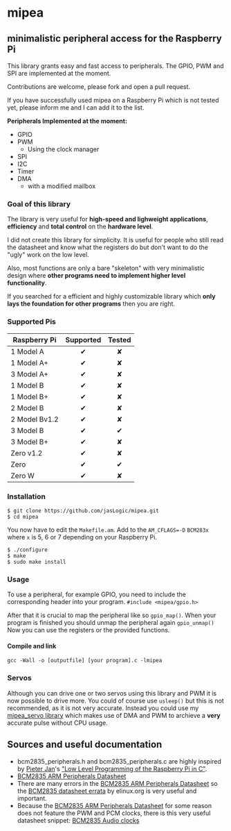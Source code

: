 # mipea

## minimalistic peripheral access for the Raspberry Pi

This library grants easy and fast access to peripherals. The GPIO, PWM and SPI are implemented at the moment.

Contributions are welcome, please fork and open a pull request.

If you have successfully used mipea on a Raspberry Pi which is not tested yet, please inform me and I can add it to the list.

**Peripherals Implemented at the moment:**
* GPIO
* PWM
    * Using the clock manager
* SPI
* I2C
* Timer
* DMA
    * with a modified mailbox

### Goal of this library
The library is very useful for **high-speed and lighweight applications**,
**efficiency** and **total control** on the **hardware level**.


I did not create this library for simplicity. It is useful for people
who still read the datasheet and know what the registers do but don't
want to do the "ugly" work on the low level.

Also, most functions are only a bare "skeleton" with very minimalistic design
where **other programs need to implement higher level functionality**.

If you searched for a efficient and highly customizable library which
**only lays the foundation for other programs** then you are right.

### Supported Pis
| Raspberry Pi  | Supported | Tested |
|---------------|:---------:|:------:|
| 1 Model A     | ✔︎         | ✘      |
| 1 Model A+    | ✔︎         | ✘      |
| 3 Model A+    | ✔︎         | ✘      |
| 1 Model B     | ✔︎         | ✘      |
| 1 Model B+    | ✔︎         | ✘      |
| 2 Model B     | ✔︎         | ✘      |
| 2 Model Bv1.2 | ✔︎         | ✘      |
| 3 Model B     | ✔︎         | ✔︎      |
| 3 Model B+    | ✔︎         | ✘      |
| Zero v1.2     | ✔︎         | ✘      |
| Zero          | ✔︎         | ✔︎      |
| Zero W        | ✔︎         | ✘      |

### Installation

```
$ git clone https://github.com/jasLogic/mipea.git
$ cd mipea
```
You now have to edit the `Makefile.am`. Add to the `AM_CFLAGS=-D` `BCM283x`
where `x` is 5, 6 or 7 depending on your Raspberry Pi.
```
$ ./configure
$ make
$ sudo make install
```

### Usage

To use a peripheral, for example GPIO, you need to include the corresponding header into your program.
`#include <mipea/gpio.h>`

After that it is crucial to map the peripheral like so `gpio_map()`. When your program is finished you should unmap the peripheral again `gpio_unmap()`
Now you can use the registers or the provided functions.

#### Compile and link
`gcc -Wall -o [outputfile] [your program].c -lmipea`

### Servos
Although you can drive one or two servos using this library and PWM it is now
possible to drive more. You could of course use `usleep()` but this is
not recommended, as it is not very accurate. Instead you could use my
[mipea_servo library](https://github.com/jasLogic/mipea_servo)
which makes use of DMA and PWM to archieve a **very** accurate pulse
without CPU usage.

## Sources and useful documentation

* bcm2835_peripherals.h and bcm2835_peripherals.c are highly inspired by [Pieter Jan](http://pieter-jan.com/)'s ["Low Level Programming of the Raspberry Pi in C"](http://pieter-jan.com/node/15).
* [BCM2835 ARM Peripherals Datasheet](https://www.raspberrypi.org/app/uploads/2012/02/BCM2835-ARM-Peripherals.pdf)
* There are many errors in the [BCM2835 ARM Peripherals Datasheet](https://www.raspberrypi.org/app/uploads/2012/02/BCM2835-ARM-Peripherals.pdf) so the [BCM2835 datasheet errata](https://elinux.org/BCM2835_datasheet_errata) by elinux.org is very useful and important.
* Because the [BCM2835 ARM Peripherals Datasheet](https://www.raspberrypi.org/app/uploads/2012/02/BCM2835-ARM-Peripherals.pdf) for some reason does not feature the PWM and PCM clocks, there is this very useful datasheet snippet: [BCM2835 Audio clocks](https://www.scribd.com/doc/127599939/BCM2835-Audio-clocks)
